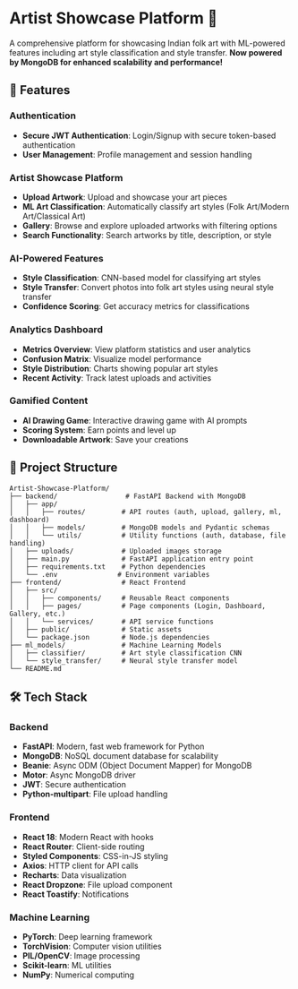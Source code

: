 # Artist Showcase Platform 🎨

A comprehensive platform for showcasing Indian folk art with ML-powered features including art style classification and style transfer. **Now powered by MongoDB for enhanced scalability and performance!**

## 🚀 Features

### Authentication
- **Secure JWT Authentication**: Login/Signup with secure token-based authentication
- **User Management**: Profile management and session handling

### Artist Showcase Platform
- **Upload Artwork**: Upload and showcase your art pieces
- **ML Art Classification**: Automatically classify art styles (Folk Art/Modern Art/Classical Art)
- **Gallery**: Browse and explore uploaded artworks with filtering options
- **Search Functionality**: Search artworks by title, description, or style

### AI-Powered Features
- **Style Classification**: CNN-based model for classifying art styles
- **Style Transfer**: Convert photos into folk art styles using neural style transfer
- **Confidence Scoring**: Get accuracy metrics for classifications

### Analytics Dashboard
- **Metrics Overview**: View platform statistics and user analytics
- **Confusion Matrix**: Visualize model performance
- **Style Distribution**: Charts showing popular art styles
- **Recent Activity**: Track latest uploads and activities

### Gamified Content
- **AI Drawing Game**: Interactive drawing game with AI prompts
- **Scoring System**: Earn points and level up
- **Downloadable Artwork**: Save your creations

## 📁 Project Structure

```
Artist-Showcase-Platform/
├── backend/                 # FastAPI Backend with MongoDB
│   ├── app/
│   │   ├── routes/         # API routes (auth, upload, gallery, ml, dashboard)
│   │   ├── models/         # MongoDB models and Pydantic schemas
│   │   └── utils/          # Utility functions (auth, database, file handling)
│   ├── uploads/            # Uploaded images storage
│   ├── main.py             # FastAPI application entry point
│   ├── requirements.txt    # Python dependencies
│   └── .env               # Environment variables
├── frontend/               # React Frontend
│   ├── src/
│   │   ├── components/     # Reusable React components
│   │   ├── pages/          # Page components (Login, Dashboard, Gallery, etc.)
│   │   └── services/       # API service functions
│   ├── public/             # Static assets
│   └── package.json        # Node.js dependencies
├── ml_models/              # Machine Learning Models
│   ├── classifier/         # Art style classification CNN
│   └── style_transfer/     # Neural style transfer model
└── README.md
```

## 🛠️ Tech Stack

### Backend
- **FastAPI**: Modern, fast web framework for Python
- **MongoDB**: NoSQL document database for scalability
- **Beanie**: Async ODM (Object Document Mapper) for MongoDB
- **Motor**: Async MongoDB driver
- **JWT**: Secure authentication
- **Python-multipart**: File upload handling

### Frontend  
- **React 18**: Modern React with hooks
- **React Router**: Client-side routing
- **Styled Components**: CSS-in-JS styling
- **Axios**: HTTP client for API calls
- **Recharts**: Data visualization
- **React Dropzone**: File upload component
- **React Toastify**: Notifications

### Machine Learning
- **PyTorch**: Deep learning framework
- **TorchVision**: Computer vision utilities
- **PIL/OpenCV**: Image processing
- **Scikit-learn**: ML utilities
- **NumPy**: Numerical computing







